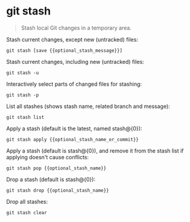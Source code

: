 git stash
=========

> Stash local Git changes in a temporary area.

Stash current changes, except new (untracked) files:

    git stash [save {{optional_stash_message}}]

Stash current changes, including new (untracked) files:

    git stash -u

Interactively select parts of changed files for stashing:

    git stash -p

List all stashes (shows stash name, related branch and message):

    git stash list

Apply a stash (default is the latest, named stash@{0}):

    git stash apply {{optional_stash_name_or_commit}}

Apply a stash (default is stash@{0}), and remove it from the stash list if applying doesn't cause conflicts:

    git stash pop {{optional_stash_name}}

Drop a stash (default is stash@{0}):

    git stash drop {{optional_stash_name}}

Drop all stashes:

    git stash clear
